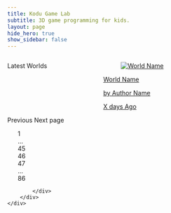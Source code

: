 ```yaml
---
title: Kodu Game Lab
subtitle: 3D game programming for kids.
layout: page
hide_hero: true
show_sidebar: false
---
```

<section class="section">
    <div class="container">
        <div class="columns">
            <div class="column is-12">
                <div class="columns is-multiline world-container">
                      <div class="column is-12">
                          <p class="title is-3">Latest Worlds
                          </p>
                      </div>
                      <div class="column is-2-desktop is-4-tablet world-item">
                        <a href="/bulma-clean-theme/products/product2/">
                          <div class="card">
                            <div class="card-image">
                              <figure class="image is-4by3">
                                <img data-type='thumbnail' src="https://via.placeholder.com/128x128" alt="World Name">
                              </figure>
                            </div>
                            <div class="card-content p-3">
                              <p data-type='worldname' class="title is-6">World Name
                              </p><p data-type='authorname' class="subtitle is-6">by Author Name</p>  
                              <p data-type='ago' class="title is-7 has-text-right">X days Ago</p>
                            </div>
                          </div>
                        </a>
                      </div>
                    </div>
                    <nav class="pagination is-rounded" role="navigation" aria-label="pagination">
                      <a class="pagination-previous">Previous</a>
                      <a class="pagination-next">Next page</a>
                      <ul class="pagination-list" style="list-style: none;">
                        <li><a class="pagination-link" aria-label="Goto page 1">1</a></li>
                        <li><span class="pagination-ellipsis">&hellip;</span></li>
                        <li><a class="pagination-link" aria-label="Goto page 45">45</a></li>
                        <li><a class="pagination-link is-current" aria-label="Page 46" aria-current="page">46</a></li>
                        <li><a class="pagination-link" aria-label="Goto page 47">47</a></li>
                        <li><span class="pagination-ellipsis">&hellip;</span></li>
                        <li><a class="pagination-link" aria-label="Goto page 86">86</a></li>
                      </ul>
                    </nav>                  
               
            </div>
        </div>
    </div>
</section>

<script src="https://code.jquery.com/jquery-3.2.1.min.js"></script>

<script>
$().ready(function(){
    //console.log("here");
    $(".world-item").hide();//hide template at start.
    
    //console.log("there");
    $.post( "https://koduworlds.azurewebsites.net/oldhome", function( data ) {
        console.log(data);
        //$("#text").html(data["text"]);
        for(world of data)
        {
            let item=$(".world-item").first().clone();
            item.find("[data-type='worldname']").text(world.Name);
            item.find("[data-type='authorname']").text("by "+world.Creator);
            item.find("[data-type='ago']").text(world.Modified);
            item.find("[data-type='thumbnail']").attr("src","https://koduworlds.azurewebsites.net/oldthumb/"+world.WorldId+"/thumb")
            item.show();//defaults to hidden so show.
            //console.log();                    
            $(".world-container").append(item );
        }
    });
});
</script>
